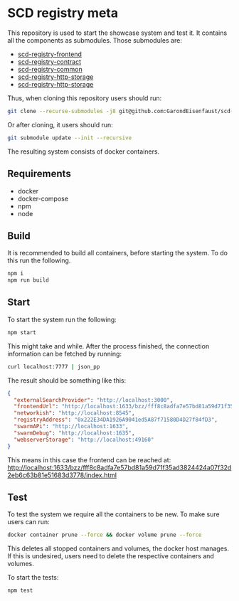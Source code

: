 # SCD registry meta

This repository is used to start the showcase system and test it.
It contains all the components as submodules.
Those submodules are:

- [scd-registry-frontend](https://github.com/GarondEisenfaust/scd-registry-frontend)
- [scd-registry-contract](https://github.com/GarondEisenfaust/scd-registry-contract)
- [scd-registry-common](https://github.com/GarondEisenfaust/scd-registry-common)
- [scd-registry-http-storage](https://github.com/GarondEisenfaust/scd-registry-http-storage)
- [scd-registry-http-storage](https://github.com/GarondEisenfaust/scd-registry-http-storage)

Thus, when cloning this repository users should run:

```bash
git clone --recurse-submodules -j8 git@github.com:GarondEisenfaust/scd-registry-meta.git
```

Or after cloning, it users should run:

```bash
git submodule update --init --recursive
```

The resulting system consists of docker containers.

## Requirements

- docker
- docker-compose
- npm
- node

## Build

It is recommended to build all containers, before starting the system.
To do this run the following.

```bash
npm i
npm run build
```

## Start

To start the system run the following:

```bash
npm start
```

This might take and while.
After the process finished, the connection information can be fetched by running:

```bash
curl localhost:7777 | json_pp
```

The result should be something like this:

```json
{
  "externalSearchProvider": "http://localhost:3000",
  "frontendUrl": "http://localhost:1633/bzz/fff8c8adfa7e57bd81a59d71f35ad3824424a07f32d2eb6c63b81e51683d3778/index.html",
  "networkish": "http://localhost:8545",
  "registryAddress": "0x222E34DA1926A9041ed5A87f71580D4D27f84fD3",
  "swarmAPi": "http://localhost:1633",
  "swarmDebug": "http://localhost:1635",
  "webserverStorage": "http://localhost:49160"
}
```

This means in this case the frontend can be reached at: [http://localhost:1633/bzz/fff8c8adfa7e57bd81a59d71f35ad3824424a07f32d2eb6c63b81e51683d3778/index.html](http://localhost:1633/bzz/fff8c8adfa7e57bd81a59d71f35ad3824424a07f32d2eb6c63b81e51683d3778/index.html)

## Test

To test the system we require all the containers to be new.
To make sure users can run:

```bash
docker container prune --force && docker volume prune --force
```

This deletes all stopped containers and volumes, the docker host manages.
If this is undesired, users need to delete the respective containers and volumes.

To start the tests:

```bash
npm test
```
